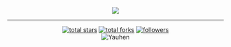<div align="center"><img src="https://readme-typing-svg.herokuapp.com?size=24&color=182533&center=true&vCenter=true&lines=Hello+%F0%9F%91%8B;I'm+Daboussi+Yassin;Open+source+enthusiast;Feel+free+to+look+around+%F0%9F%91%80;Reach+out+if+you+need+help!+%F0%9F%98%87"></div>

---

<div align="center">
  <a href="https://github.com/yassindaboussi?tab=repositories&sort=stargazers">
    <img alt="total stars" title="Total stars on GitHub" src="https://custom-icon-badges.herokuapp.com/badge/dynamic/json?logo=star&color=7c007c&labelColor=640464&label=Stars&style=for-the-badge&query=%24.stars&url=https://api.github-star-counter.workers.dev/user/yassindaboussi"/></a>
  <a href="https://github.com/yassindaboussi?tab=repositories&sort=stargazers">
    <img alt="total forks" title="Total forks on GitHub" src="https://custom-icon-badges.herokuapp.com/badge/dynamic/json?logo=fork&color=55960c&labelColor=488207&label=Forks&style=for-the-badge&query=%24.forks&url=https://api.github-star-counter.workers.dev/user/yassindaboussi"/></a>
  <a href="https://github.com/yassindaboussi">
    <img alt="followers" title="Follow me on Github" src="https://custom-icon-badges.herokuapp.com/github/followers/yassindaboussi?color=236ad3&labelColor=1155ba&style=for-the-badge&logo=person-add&label=Follow&logoColor=white"/></a>
</div>

<div align="center"><img align="center" src="https://komarev.com/ghpvc/?username=yassindaboussi&label=Profile%20Views%20&color=ff0000&style=flat-square" alt="Yauhen" />
